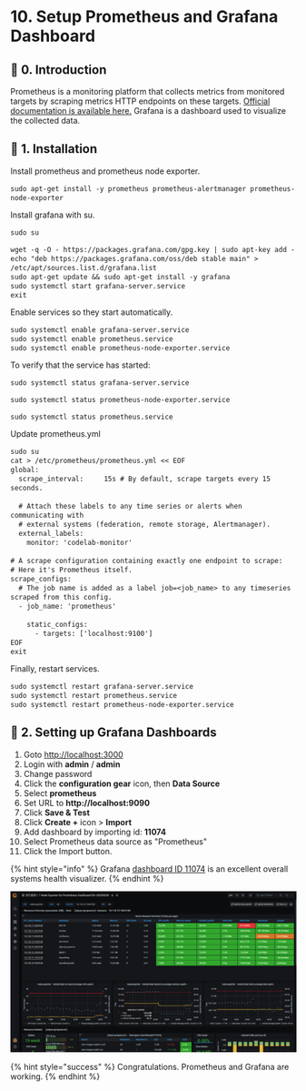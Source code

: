# 10. Setup Prometheus and Grafana Dashboard

## 🔮 0. Introduction

Prometheus is a monitoring platform that collects metrics from monitored targets by scraping metrics HTTP endpoints on these targets. [Official documentation is available here.](https://prometheus.io/docs/introduction/overview/) Grafana is a dashboard used to visualize the collected data.

## 🐣 1. Installation

Install prometheus and prometheus node exporter.

```text
sudo apt-get install -y prometheus prometheus-alertmanager prometheus-node-exporter 
```

Install grafana with su.

```text
sudo su
```

```text
wget -q -O - https://packages.grafana.com/gpg.key | sudo apt-key add -
echo "deb https://packages.grafana.com/oss/deb stable main" > /etc/apt/sources.list.d/grafana.list
sudo apt-get update && sudo apt-get install -y grafana
sudo systemctl start grafana-server.service
exit
```

Enable services so they start automatically.

```text
sudo systemctl enable grafana-server.service
sudo systemctl enable prometheus.service
sudo systemctl enable prometheus-node-exporter.service
```

To verify that the service has started:

```text
sudo systemctl status grafana-server.service
```

```text
sudo systemctl status prometheus-node-exporter.service
```

```text
sudo systemctl status prometheus.service
```

Update prometheus.yml

```text
sudo su
cat > /etc/prometheus/prometheus.yml << EOF
global:
  scrape_interval:     15s # By default, scrape targets every 15 seconds.

  # Attach these labels to any time series or alerts when communicating with
  # external systems (federation, remote storage, Alertmanager).
  external_labels:
    monitor: 'codelab-monitor'

# A scrape configuration containing exactly one endpoint to scrape:
# Here it's Prometheus itself.
scrape_configs:
  # The job name is added as a label job=<job_name> to any timeseries scraped from this config.
  - job_name: 'prometheus'

    static_configs:
      - targets: ['localhost:9100']
EOF
exit
```

Finally, restart services.

```text
sudo systemctl restart grafana-server.service
sudo systemctl restart prometheus.service
sudo systemctl restart prometheus-node-exporter.service
```

## 📶 2. Setting up Grafana Dashboards 

1. Goto [http://localhost:3000](http://localhost:3000)
2. Login with **admin** / **admin**
3. Change password
4. Click the **configuration gear** icon, then **Data Source**
5. Select **prometheus**
6. Set URL to **http://localhost:9090**
7. Click **Save & Test**
8. Click **Create +** icon &gt; **Import**
9. Add dashboard by importing id: **11074**
10. Select Prometheus data source as "Prometheus"
11. Click the Import button.

{% hint style="info" %}
Grafana [dashboard ID 11074](https://grafana.com/grafana/dashboards/11074) is an excellent overall systems health visualizer.
{% endhint %}

![Grafana dashboard](../../../.gitbook/assets/grafana.png)

{% hint style="success" %}
Congratulations. Prometheus and Grafana are working.
{% endhint %}

